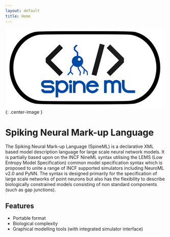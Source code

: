 ```yaml
---
layout: default
title: Home
---
```



![SpineML](/public/images/Spineml_logo_large.png "SpineML"){: .center-image }



# Spiking Neural Mark-up Language

The Spiking Neural Mark-up Language (SpineML) is a declarative XML based model description language for large scale neural network models. It is partially based upon on the INCF NineML syntax utilising the LEMS (Low Entropy Model Specification) common model specification syntax which is proposed to unite a range of INCF supported simulators including NeuroML v2.0 and PyNN.
The syntax is designed primarily for the specification of large scale networks of point neurons but also has the flexibility to describe biologically constrained models consisting of non standard components (such as gap junctions).

## Features

* Portable format
* Biological complexity
* Graphical modelling tools (with integrated simulator interface)

